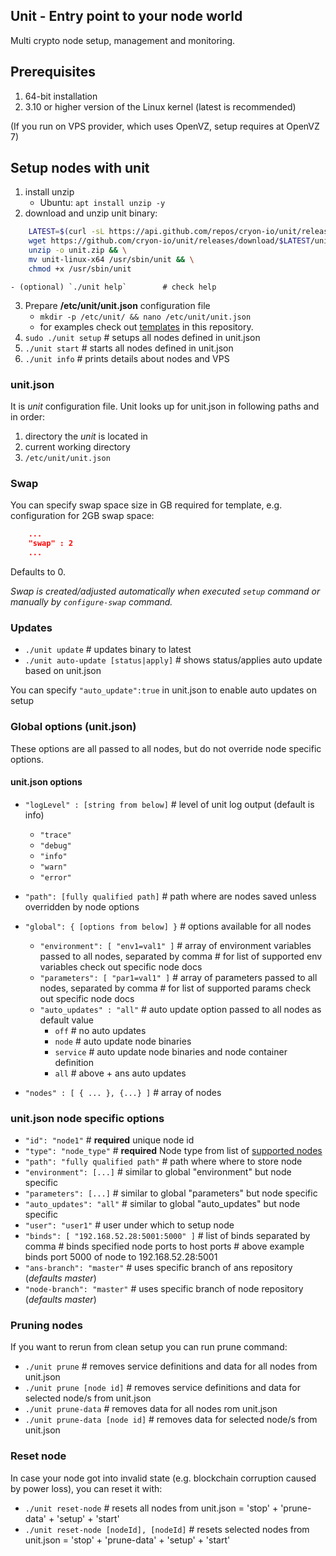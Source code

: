 ## Unit - Entry point to your node world

Multi crypto node setup, management and monitoring.

## Prerequisites 

1. 64-bit installation
2. 3.10 or higher version of the Linux kernel (latest is recommended)

(If you run on VPS provider, which uses OpenVZ, setup requires at OpenVZ 7)

## Setup nodes with unit 

1. install unzip
    - Ubuntu: `apt install unzip -y`
2. download and unzip unit binary:
```sh
    LATEST=$(curl -sL https://api.github.com/repos/cryon-io/unit/releases/latest | grep tag_name | sed 's/  "tag_name": "//g' | sed 's/",//g')
    wget https://github.com/cryon-io/unit/releases/download/$LATEST/unit-linux-x64.zip -O unit.zip && \
    unzip -o unit.zip && \
    mv unit-linux-x64 /usr/sbin/unit && \
    chmod +x /usr/sbin/unit
```
    - (optional) `./unit help`        # check help 
3. Prepare **/etc/unit/unit.json** configuration file
    - `mkdir -p /etc/unit/ && nano /etc/unit/unit.json`
    - for examples check out [templates](https://github.com/cryon-io/unit/tree/master/templates) in this repository.
4. `sudo ./unit setup`  # setups all nodes defined in unit.json
5. `./unit start`       # starts all nodes defined in unit.json
6. `./unit info`        # prints details about nodes and VPS

### unit.json

It is *unit* configuration file. Unit looks up for unit.json in following paths and in order:
1. directory the *unit* is located in
2. current working directory
3. `/etc/unit/unit.json` 

### Swap

You can specify swap space size in GB required for template, e.g. configuration for 2GB swap space:
```json
    ...
    "swap" : 2  
    ...
```
Defaults to 0.

*Swap is created/adjusted automatically when executed `setup` command or manually by `configure-swap` command.*

### Updates

- `./unit update`                               # updates binary to latest 
- `./unit auto-update [status|apply]`  # shows status/applies auto update based on unit.json 

You can specify `"auto_update":true` in unit.json to enable auto updates on setup

### Global options (unit.json)

These options are all passed to all nodes, but do not override node specific options. 

#### unit.json options

- `"logLevel" : [string from below]`    # level of unit log output (default is info)
  - `"trace"`
  - `"debug"`
  - `"info"`
  - `"warn"`
  - `"error"`
- `"path": [fully qualified path]`      # path where are nodes saved unless overridden by node options
- `"global": { [options from below] }`  # options available for all nodes
  - `"environment": [ "env1=val1" ]`    # array of environment variables passed to all nodes, separated by comma
                                        # for list of supported env variables check out specific node docs
  - `"parameters": [ "par1=val1" ]`     # array of parameters passed to all nodes, separated by comma
                                        # for list of supported params check out specific node docs
  - `"auto_updates" : "all"`            # auto update option passed to all nodes as default value
    - `off`       # no auto updates
    - `node`      # auto update node binaries
    - `service`   # auto update node binaries and node container definition
    - `all`       # above + ans auto updates

- `"nodes" : [ { ... }, {...} ]`        # array of nodes 

### unit.json node specific options

- `"id": "node1"`                           # **required** unique node id
- `"type": "node_type"`                     # **required** Node type from list of [supported nodes](https://github.com/cryon-io/ans/wiki/Supported-Node-Types)
- `"path": "fully qualified path"`          # path where where to store node
- `"environment": [...]`                    # similar to global "environment" but node specific
- `"parameters": [...]`                     # similar to global "parameters" but node specific
- `"auto_updates": "all"`                   # similar to global "auto_updates" but node specific
- `"user": "user1"`                         # user under which to setup node
- `"binds": [ "192.168.52.28:5001:5000" ]`  # list of binds separated by comma
                                            # binds specified node ports to host ports
                                            # above example binds port 5000 of node to 192.168.52.28:5001
- `"ans-branch": "master"`                  # uses specific branch of ans repository (*defaults master*)
- `"node-branch": "master"`                 # uses specific branch of node repository (*defaults master*)

### Pruning nodes

If you want to rerun from clean setup you can run prune command:
- `./unit prune`                # removes service definitions and data for all nodes from unit.json
- `./unit prune [node id]`      # removes service definitions and data for selected node/s from unit.json
- `./unit prune-data`           # removes data for all nodes rom unit.json
- `./unit prune-data [node id]` # removes data for selected node/s from unit.json

### Reset node

In case your node got into invalid state (e.g. blockchain corruption caused by power loss), you can reset it with:
- `./unit reset-node`                       # resets all nodes from unit.json = 'stop' + 'prune-data' + 'setup' + 'start'
- `./unit reset-node [nodeId], [nodeId]`    # resets selected nodes from unit.json = 'stop' + 'prune-data' + 'setup' + 'start'
